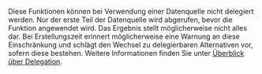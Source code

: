 
Diese Funktionen können bei Verwendung einer Datenquelle nicht delegiert werden. Nur der erste Teil der Datenquelle wird abgerufen, bevor die Funktion angewendet wird. Das Ergebnis stellt möglicherweise nicht alles dar. Bei Erstellungszeit erinnert möglicherweise eine Warnung an diese Einschränkung und schlägt den Wechsel zu delegierbaren Alternativen vor, sofern diese bestehen. Weitere Informationen finden Sie unter [Überblick über Delegation](../maker/canvas-apps/delegation-overview.md).

